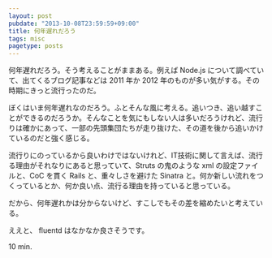 ```yaml
---
layout: post
pubdate: "2013-10-08T23:59:59+09:00"
title: 何年遅れだろう
tags: misc
pagetype: posts
---
```

何年遅れだろう。そう考えることがままある。例えば Node.js について調べていて、出てくるブログ記事などは 2011 年か 2012 年のものが多い気がする。その時期にきっと流行ったのだ。

ぼくはいま何年遅れなのだろう。ふとそんな風に考える。追いつき、追い越すことができるのだろうか。そんなことを気にもしない人は多いだろうけれど、流行りは確かにあって、一部の先頭集団たちが走り抜けた、その道を後から追いかけているのだと強く感じる。

流行りにのっているから良いわけではないけれど、IT技術に関して言えば、流行る理由がそれなりにあると思っていて、Struts の鬼のような xml の設定ファイルと、CoC を貫く Rails と、重々しさを避けた Sinatra と。何か新しい流れをつくっているとか、何か良い点、流行る理由を持っていると思っている。

だから、何年遅れかは分からないけど、すこしでもその差を縮めたいと考えている。

ええと、 fluentd はなかなか良さそうです。

10 min.
